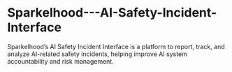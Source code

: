 # Sparkelhood---AI-Safety-Incident-Interface
Sparkelhood’s AI Safety Incident Interface is a platform to report, track, and analyze AI-related safety incidents, helping improve AI system accountability and risk management.
